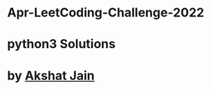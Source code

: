 # Apr-LeetCoding-Challenge-2022
# python3 Solutions
# by <a href="https://leetcode.com/HorizonAks/"> Akshat Jain </a>

